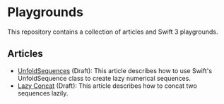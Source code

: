 # Playgrounds
This repository contains a collection of articles and Swift 3 playgrounds.

## Articles
- [UnfoldSequences][1] (Draft): This article describes how to use Swift's UnfoldSequence class to create lazy numerical sequences.
- [Lazy Concat][2] (Draft): This article describes how to concat two sequences lazily.


[1]:	UnfoldSequences.md "UnfoldSequences.md"
[2]:	LazyConcat.md "LazyConcat.md"